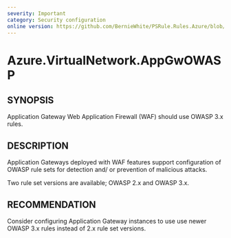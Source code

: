 ```yaml
---
severity: Important
category: Security configuration
online version: https://github.com/BernieWhite/PSRule.Rules.Azure/blob/master/docs/rules/en-US/Azure.VirtualNetwork.AppGwOWASP.md
---
```


# Azure.VirtualNetwork.AppGwOWASP

## SYNOPSIS

Application Gateway Web Application Firewall (WAF) should use OWASP 3.x rules.

## DESCRIPTION

Application Gateways deployed with WAF features support configuration of OWASP rule sets for detection and/ or prevention of malicious attacks.

Two rule set versions are available; OWASP 2.x and OWASP 3.x.

## RECOMMENDATION

Consider configuring Application Gateway instances to use use newer OWASP 3.x rules instead of 2.x rule set versions.
